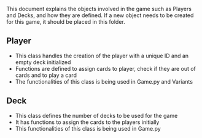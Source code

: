 This document explains the objects involved in the game such as Players and Decks, and how they are defined. If a new object needs to be created for this game, it should be placed in this folder.

Player
------
* This class handles the creation of the player with a unique ID and an empty deck initialized
* Functions are defined to assign cards to player, check if they are out of cards and to play a card
* The functionalities of this class is being used in Game.py and Variants

Deck
----
* This class defines the number of decks to be used for the game
* It has functions to assign the cards to the players initially
* This functionalities of this class is being used in Game.py